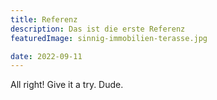 ```yaml
---
title: Referenz
description: Das ist die erste Referenz
featuredImage: sinnig-immobilien-terasse.jpg

date: 2022-09-11
---
```



All right! Give it a try. Dude.
